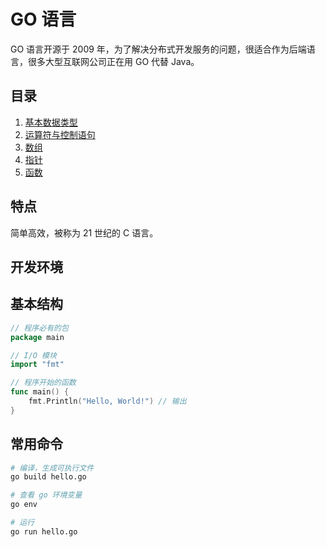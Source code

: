 # GO 语言

GO 语言开源于 2009 年，为了解决分布式开发服务的问题，很适合作为后端语言，很多大型互联网公司正在用 GO 代替 Java。

## 目录

1. [基本数据类型](./1-base.md)
1. [运算符与控制语句](./2-operator-and-loops.md)
1. [数组](./3-array.md)
1. [指针](./)
1. [函数](./)

## 特点

简单高效，被称为 21 世纪的 C 语言。

## 开发环境







## 基本结构

```go
// 程序必有的包
package main

// I/O 模块
import "fmt"

// 程序开始的函数
func main() {
    fmt.Println("Hello, World!") // 输出
}
```

## 常用命令

```bash
# 编译，生成可执行文件
go build hello.go

# 查看 go 环境变量
go env

# 运行
go run hello.go
```
